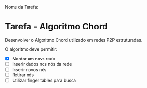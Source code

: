 Nome da Tarefa:

# Tarefa - Algoritmo Chord

Desenvolver o Algoritmo Chord utilizado em redes P2P estruturadas.

O algoritmo deve permitir:

- [x] Montar um nova rede
- [ ] Inserir dados nos nós da rede
- [ ] Inserir novos nós
- [ ] Retirar nós
- [ ] Utilizar finger tables para busca
